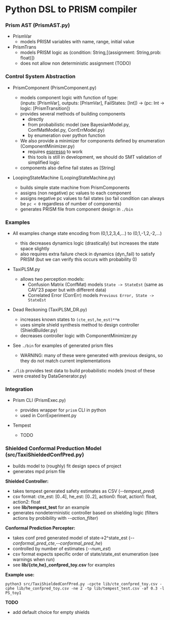 # Python DSL to PRISM compiler


### Prism AST (PrismAST.py)

* PrismVar
  * models PRISM variables with name, range, initial value
* PrismTrans
  * models PRISM logic as (condition: String,[(assignment: String,prob: float)])
  * does not allow non deterministic assignment (TODO)

### Control System Abstraction

* PrismComponent (PrismComponent.py)
  * models component logic with function of type: \
    (inputs: [PrismVar], outputs: [PrismVar], FailStates: [Int]) -> (pc: Int -> logic: [PrismTransition])
  * provides several methods of building components
	* directly 
	* from probabilistic model (see BayesianModel.py, ConfMatModel.py, CorrErrModel.py)
	* by enumeration over python function
  * We also provide a minimizer for components defined by enumeration (ComponentMinimizer.py)
    * requires [espresso](https://github.com/classabbyamp/espresso-logic) to work
	* this tools is still in development, we should do SMT validation of simplified logic
  * components also define fail states as [String]
	
* LoopingStateMachine (LoopingStateMachine.py)
  * builds simple state machine from PrismComponents
  * assigns (non negative) pc values to each component
  * assigns negative pc values to fail states (so fail condition can always be `pc < 0` regardless of number of components)
  * generates PRISM file from component design in `./bin`
  
### Examples

* All examples change state encoding from (0,1,2,3,4,...) to (0,1,-1,2,-2,...) 
    * this decreases dynamics logic (drastically) but increases the state space slightly
	* also requires extra failure check in dynamics (dyn_fail) to satisfy PRISM (but we can verify this occurs with probability 0)

* TaxiPLSM.py
  * allows two perception models:
    * Confusion Matrix (ConfMat) models `State -> StateEst` (same as CAV'23 paper but with different data)
	* Correlated Error (CorrErr) models `Previous Error, State -> StateEst` 
	
* Dead Reckoning (TaxiPLSM_DR.py)
  * increases known states to `(cte_est,he_est)**m`
  * uses simple shield synthesis method to design controller (ShieldBuilder.py)
  * decreases controller logic with ComponentMinimizer.py
	

* See `./bin` for examples of generated prism files 
  * WARNING: many of these were generated with previous designs, so they do not match current implementations
  
* `./lib` provides test data to build probabilistic models (most of these were created by DataGenerator.py)

### Integration

* Prism CLI (PrismExec.py)
  * provides wrapper for `prism` CLI in python
  * used in CorrExperiment.py

* Tempest
  * TODO


### Shielded Conformal Preduction Model (src/TaxiShieldedConfPred.py)

* builds model to (roughly) fit design specs of project
* generates mpd prism file

**Shielded Controller:**

* takes tempest generated safety estimates as CSV (_-\-tempest_pred_)
* csv format: cte\_est: [0..4], he\_est: [0..2], action0: float, action1: float, action2: float
* see **lib/tempest_test** for an example
* generates nondeterministic controller based on shielding logic (filters actions by probibility with _-\-action\_filter_)

**Conformal Prediction Percepter:**

* takes conf pred generated model of state->2^state\_est (_-\-conformal\_pred\_cte_,_-\-conformal\_pred\_he_)
* controlled by number of estimates (_-\-num\_est_)
* csv format expects specific order of state/state\_est enumeration (see warnings when run)
* see **lib/{cte,he}\_confpred\_toy.csv** for examples

**Example use:**

```python3 src/TaxiShieldedConfPred.py -cpcte lib/cte_confpred_toy.csv -cphe lib/he_confpred_toy.csv -ne 2 -tp lib/tempest_test.csv -af 0.3 -l PS_toy1```

**TODO**

* add default choice for empty shields



